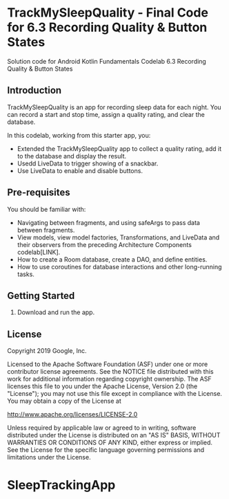 TrackMySleepQuality - Final Code for 6.3 Recording Quality & Button States
============================================================================

Solution code for Android Kotlin Fundamentals Codelab 6.3 Recording Quality & Button States

Introduction
------------

TrackMySleepQuality is an app for recording sleep data for each night. 
You can record a start and stop time, assign a quality rating, and clear the database. 

In this codelab, working from this starter app, you:

* Extended the TrackMySleepQuality app to collect a quality rating, add it to the database and display the result.
* Usedd LiveData to trigger showing of a snackbar. 
* Use LiveData to enable and disable buttons.


Pre-requisites
--------------

You should be familiar with:

* Navigating between fragments, and using safeArgs to pass data between fragments.
* View models, view model factories, Transformations, and LiveData and their observers 
  from the preceding Architecture Components codelab[LINK].
* How to create a Room database, create a DAO, and define entities.
* How to use coroutines for database interactions and other long-running tasks.


Getting Started
---------------

1. Download and run the app.

License
-------

Copyright 2019 Google, Inc.

Licensed to the Apache Software Foundation (ASF) under one or more contributor
license agreements.  See the NOTICE file distributed with this work for
additional information regarding copyright ownership.  The ASF licenses this
file to you under the Apache License, Version 2.0 (the "License"); you may not
use this file except in compliance with the License.  You may obtain a copy of
the License at

  http://www.apache.org/licenses/LICENSE-2.0

Unless required by applicable law or agreed to in writing, software
distributed under the License is distributed on an "AS IS" BASIS, WITHOUT
WARRANTIES OR CONDITIONS OF ANY KIND, either express or implied.  See the
License for the specific language governing permissions and limitations under
the License.
# SleepTrackingApp
